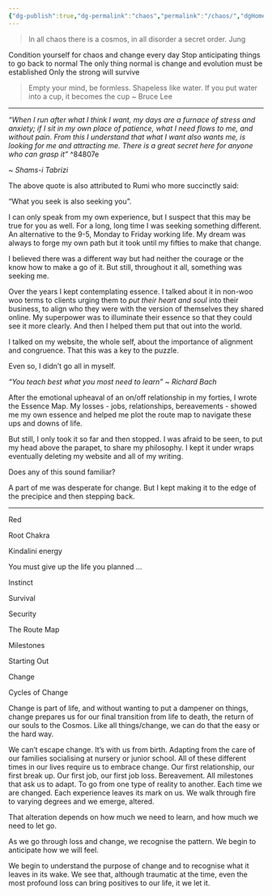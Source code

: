 ```yaml
---
{"dg-publish":true,"dg-permalink":"chaos","permalink":"/chaos/","dgHomeLink":true,"dgPassFrontmatter":false}
---
```



>In all chaos there is a cosmos, in all disorder a secret order. Jung

Condition yourself for chaos and change every day
Stop anticipating things to go back to normal
The only thing normal is change and evolution must be established
Only the strong will survive

>Empty your mind, be formless. Shapeless like water. If you put water into a cup, it becomes the cup ~ Bruce Lee

---

_“When I run after what I think I want, my days are a furnace of stress and anxiety; if I sit in my own place of patience, what I need flows to me, and without pain. From this I understand that what I want also wants me, is looking for me and attracting me. There is a great secret here for anyone who can grasp it”_ ^84807e

  

~ _Shams-i Tabrizi_

  

The above quote is also attributed to Rumi who more succinctly said:

  

“What you seek is also seeking you”.

  

I can only speak from my own experience, but I suspect that this may be true for you as well. For a long, long time I was seeking something different. An alternative to the 9-5, Monday to Friday working life. My dream was always to forge my own path but it took until my fifties to make that change.

  

I believed there was a different way but had neither the courage or the know how to make a go of it. But still, throughout it all, something was seeking me.

  

Over the years I kept contemplating essence. I talked about it in non-woo woo terms to clients urging them to _put their heart and soul_ into their business, to align who they were with the version of themselves they shared online. My superpower was to illuminate their essence so that they could see it more clearly. And then I helped them put that out into the world.

  

I talked on my website, the whole self, about the importance of alignment and congruence. That this was a key to the puzzle. 

  

Even so, I didn’t go all in myself. 

  

_“You teach best what you most need to learn” ~ Richard Bach_

  

After the emotional upheaval of an on/off relationship in my forties, I wrote the Essence Map. My losses - jobs, relationships, bereavements - showed me my own essence and helped me plot the route map to navigate these ups and downs of life.

  

But still, I only took it so far and then stopped. I was afraid to be seen, to put my head above the parapet, to share my philosophy. I kept it under wraps eventually deleting my website and all of my writing.

  

Does any of this sound familiar?

  

A part of me was desperate for change. But I kept making it to the edge of the precipice and then stepping back.

---

Red

Root Chakra

Kindalini energy

  

You must give up the life you planned …

  

Instinct 

Survival

Security

  

The Route Map

Milestones

Starting Out

Change

Cycles of Change

  

Change is part of life, and without wanting to put a dampener on things, change prepares us for our final transition from life to death, the return of our souls to the Cosmos. Like all things/change, we can do that the easy or the hard way. 

  

We can’t escape change. It’s with us from birth. Adapting from the care of our families socialising at nursery or junior school. All of these different times in our lives require us to embrace change. Our first relationship, our first break up. Our first job, our first job loss. Bereavement. All milestones that ask us to adapt. To go from one type of reality to another. Each time we are changed. Each experience leaves its mark on us. We walk through fire to varying degrees and we emerge, altered.

That alteration depends on how much we need to learn, and how much we need to let go.

As we go through loss and change, we recognise the pattern. We begin to anticipate how we will feel.

We begin to understand the purpose of change and to recognise what it leaves in its wake. We see that, although traumatic at the time, even the most profound loss can bring positives to our life, it we let it.